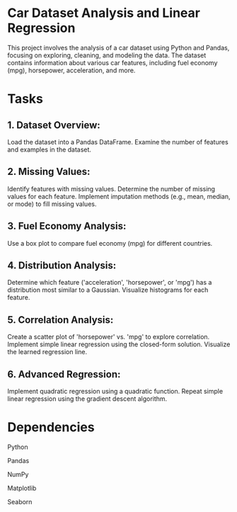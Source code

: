 # Car Dataset Analysis and Linear Regression
This project involves the analysis of a car dataset using Python and Pandas, focusing on exploring, cleaning, and modeling the data. The dataset contains information about various car features, including fuel economy (mpg), horsepower, acceleration, and more.
# Tasks
 ## 1. Dataset Overview:

Load the dataset into a Pandas DataFrame.
Examine the number of features and examples in the dataset.

 ## 2. Missing Values:

Identify features with missing values.
Determine the number of missing values for each feature.
Implement imputation methods (e.g., mean, median, or mode) to fill missing values.
 
## 3. Fuel Economy Analysis:

Use a box plot to compare fuel economy (mpg) for different countries.

## 4. Distribution Analysis:

Determine which feature ('acceleration', 'horsepower', or 'mpg') has a distribution most similar to a Gaussian.
Visualize histograms for each feature.

## 5. Correlation Analysis:

Create a scatter plot of 'horsepower' vs. 'mpg' to explore correlation.
Implement simple linear regression using the closed-form solution.
Visualize the learned regression line.

## 6. Advanced Regression:

Implement quadratic regression using a quadratic function.
Repeat simple linear regression using the gradient descent algorithm.
# Dependencies
Python 

Pandas

NumPy

Matplotlib

Seaborn


